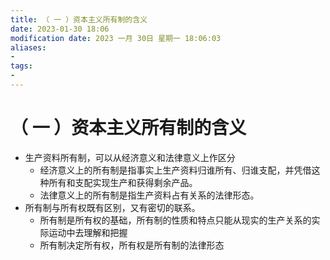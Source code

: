 ```yaml
---
title: （ 一 ）资本主义所有制的含义
date: 2023-01-30 18:06
modification date: 2023 一月 30日 星期一 18:06:03
aliases: 
- 
tags: 
- 
---
```


# （ 一 ）资本主义所有制的含义

- 生产资料所有制，可以从经济意义和法律意义上作区分
	- 经济意义上的所有制是指事实上生产资料归谁所有、归谁支配，并凭借这种所有和支配实现生产和获得剩余产品。
	- 法律意义上的所有制是指生产资料占有关系的法律形态。
- 所有制与所有权既有区别，又有密切的联系。
	- 所有制是所有权的基础，所有制的性质和特点只能从现实的生产关系的实际运动中去理解和把握
	- 所有制决定所有权，所有权是所有制的法律形态